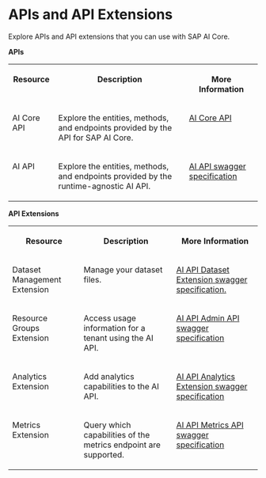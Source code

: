 <!-- loio0cb7275776d5447a8dc35418c06fc94b -->

# APIs and API Extensions

Explore APIs and API extensions that you can use with SAP AI Core.

**APIs**


<table>
<tr>
<th valign="top">

Resource

</th>
<th valign="top">

Description

</th>
<th valign="top">

More Information

</th>
</tr>
<tr>
<td valign="top">

AI Core API

</td>
<td valign="top">

Explore the entities, methods, and endpoints provided by the API for SAP AI Core.

</td>
<td valign="top">

[AI Core API](https://api.sap.com/package/SAPAICore/rest) 

</td>
</tr>
<tr>
<td valign="top">

AI API

</td>
<td valign="top">

Explore the entities, methods, and endpoints provided by the runtime-agnostic AI API.

</td>
<td valign="top">

[AI API swagger specification](https://help.sap.com/doc/2cefe221fddf410aab23dce890b5c603/CLOUD/en-US/index.html) 

</td>
</tr>
</table>

**API Extensions**


<table>
<tr>
<th valign="top">

Resource

</th>
<th valign="top">

Description

</th>
<th valign="top">

More Information

</th>
</tr>
<tr>
<td valign="top">

Dataset Management Extension

</td>
<td valign="top">

Manage your dataset files.

</td>
<td valign="top">

[AI API Dataset Extension swagger specification.](https://help.sap.com/doc/9baaf43ec67448e6b994c760139106a5/CLOUD/en-US/dataset_management.html) 

</td>
</tr>
<tr>
<td valign="top">

Resource Groups Extension

</td>
<td valign="top">

Access usage information for a tenant using the AI API.

</td>
<td valign="top">

[AI API Admin API swagger specification](https://help.sap.com/doc/ee5bbd9141b341029ad1767d26294dde/CLOUD/en-US/resource_groups_extension.html) 

</td>
</tr>
<tr>
<td valign="top">

Analytics Extension

</td>
<td valign="top">

Add analytics capabilities to the AI API.

</td>
<td valign="top">

[AI API Analytics Extension swagger specification](https://help.sap.com/doc/3674682b79464e3686ee296ade22d012/CLOUD/en-US/analytics_extension.html) 

</td>
</tr>
<tr>
<td valign="top">

Metrics Extension

</td>
<td valign="top">

Query which capabilities of the metrics endpoint are supported.

</td>
<td valign="top">

[AI API Metrics API swagger specification](https://help.sap.com/doc/metrics-extension/CLOUD/en-US/metrics.html) 

</td>
</tr>
</table>


